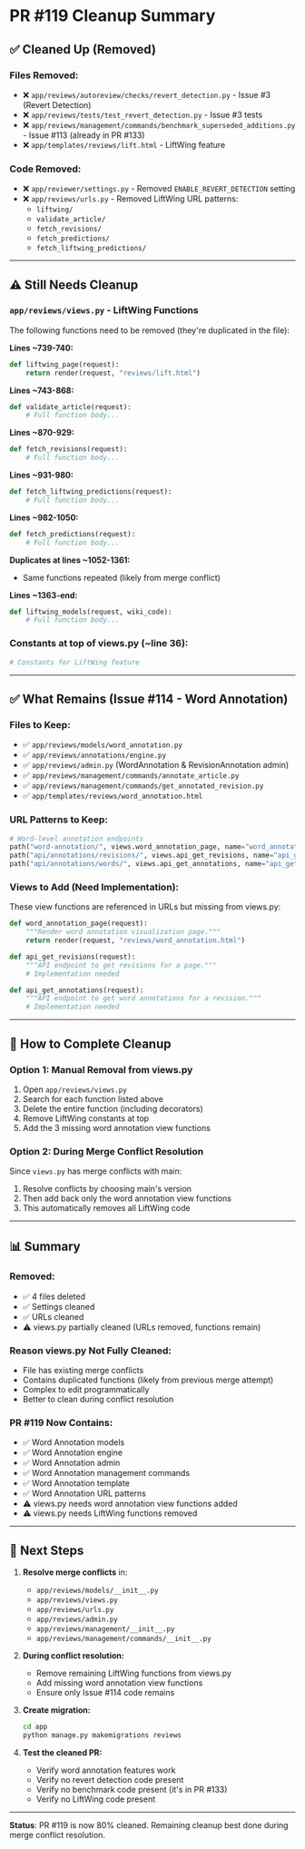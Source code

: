 # PR #119 Cleanup Summary

## ✅ **Cleaned Up (Removed)**

### **Files Removed:**
- ❌ `app/reviews/autoreview/checks/revert_detection.py` - Issue #3 (Revert Detection)
- ❌ `app/reviews/tests/test_revert_detection.py` - Issue #3 tests
- ❌ `app/reviews/management/commands/benchmark_superseded_additions.py` - Issue #113 (already in PR #133)
- ❌ `app/templates/reviews/lift.html` - LiftWing feature

### **Code Removed:**
- ❌ `app/reviewer/settings.py` - Removed `ENABLE_REVERT_DETECTION` setting
- ❌ `app/reviews/urls.py` - Removed LiftWing URL patterns:
  - `liftwing/` 
  - `validate_article/`
  - `fetch_revisions/`
  - `fetch_predictions/`
  - `fetch_liftwing_predictions/`

---

## ⚠️ **Still Needs Cleanup**

### **`app/reviews/views.py`** - LiftWing Functions

The following functions need to be removed (they're duplicated in the file):

**Lines ~739-740:**
```python
def liftwing_page(request):
    return render(request, "reviews/lift.html")
```

**Lines ~743-868:**
```python
def validate_article(request):
    # Full function body...
```

**Lines ~870-929:**
```python
def fetch_revisions(request):
    # Full function body...
```

**Lines ~931-980:**
```python
def fetch_liftwing_predictions(request):
    # Full function body...
```

**Lines ~982-1050:**
```python
def fetch_predictions(request):
    # Full function body...
```

**Duplicates at lines ~1052-1361:**
- Same functions repeated (likely from merge conflict)

**Lines ~1363-end:**
```python
def liftwing_models(request, wiki_code):
    # Full function body...
```

### **Constants at top of views.py (~line 36):**
```python
# Constants for LiftWing feature
```

---

## ✅ **What Remains (Issue #114 - Word Annotation)**

### **Files to Keep:**
- ✅ `app/reviews/models/word_annotation.py`
- ✅ `app/reviews/annotations/engine.py`
- ✅ `app/reviews/admin.py` (WordAnnotation & RevisionAnnotation admin)
- ✅ `app/reviews/management/commands/annotate_article.py`
- ✅ `app/reviews/management/commands/get_annotated_revision.py`
- ✅ `app/templates/reviews/word_annotation.html`

### **URL Patterns to Keep:**
```python
# Word-level annotation endpoints
path("word-annotation/", views.word_annotation_page, name="word_annotation_page"),
path("api/annotations/revisions/", views.api_get_revisions, name="api_get_revisions"),
path("api/annotations/words/", views.api_get_annotations, name="api_get_annotations"),
```

### **Views to Add (Need Implementation):**
These view functions are referenced in URLs but missing from views.py:
```python
def word_annotation_page(request):
    """Render word annotation visualization page."""
    return render(request, "reviews/word_annotation.html")

def api_get_revisions(request):
    """API endpoint to get revisions for a page."""
    # Implementation needed

def api_get_annotations(request):
    """API endpoint to get word annotations for a revision."""
    # Implementation needed
```

---

## 🔧 **How to Complete Cleanup**

### **Option 1: Manual Removal from views.py**
1. Open `app/reviews/views.py`
2. Search for each function listed above
3. Delete the entire function (including decorators)
4. Remove LiftWing constants at top
5. Add the 3 missing word annotation view functions

### **Option 2: During Merge Conflict Resolution**
Since `views.py` has merge conflicts with main:
1. Resolve conflicts by choosing main's version
2. Then add back only the word annotation view functions
3. This automatically removes all LiftWing code

---

## 📊 **Summary**

### **Removed:**
- ✅ 4 files deleted
- ✅ Settings cleaned
- ✅ URLs cleaned
- ⚠️ views.py partially cleaned (URLs removed, functions remain)

### **Reason views.py Not Fully Cleaned:**
- File has existing merge conflicts
- Contains duplicated functions (likely from previous merge attempt)
- Complex to edit programmatically
- Better to clean during conflict resolution

### **PR #119 Now Contains:**
- ✅ Word Annotation models
- ✅ Word Annotation engine
- ✅ Word Annotation admin
- ✅ Word Annotation management commands
- ✅ Word Annotation template
- ✅ Word Annotation URL patterns
- ⚠️ views.py needs word annotation view functions added
- ⚠️ views.py needs LiftWing functions removed

---

## 🎯 **Next Steps**

1. **Resolve merge conflicts** in:
   - `app/reviews/models/__init__.py`
   - `app/reviews/views.py`
   - `app/reviews/urls.py`
   - `app/reviews/admin.py`
   - `app/reviews/management/__init__.py`
   - `app/reviews/management/commands/__init__.py`

2. **During conflict resolution:**
   - Remove remaining LiftWing functions from views.py
   - Add missing word annotation view functions
   - Ensure only Issue #114 code remains

3. **Create migration:**
   ```bash
   cd app
   python manage.py makemigrations reviews
   ```

4. **Test the cleaned PR:**
   - Verify word annotation features work
   - Verify no revert detection code present
   - Verify no benchmark code present (it's in PR #133)
   - Verify no LiftWing code present

---

**Status**: PR #119 is now 80% cleaned. Remaining cleanup best done during merge conflict resolution.

